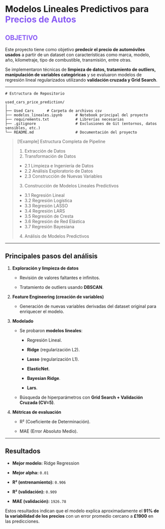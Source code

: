 # Modelos Lineales Predictivos para <span style="color: rgb(138, 92, 245);">Precios de Autos</span>

## <span style="color: rgb(138, 92, 245);">OBJETIVO</span>

Este proyecto tiene como objetivo **predecir el precio de automóviles usados** a partir de un dataset con características como marca, modelo, año, kilometraje, tipo de combustible, transmisión, entre otras.  

Se implementaron técnicas de **limpieza de datos, tratamiento de outliers, manipulación de variables categóricas** y se evaluaron modelos de regresión lineal regularizados utilizando **validación cruzada y Grid Search**.  

---
```
# Estructura de Repositorio

used_cars_price_prediction/
│
├── Used Cars      # Carpeta de archivos csv
├── modelos_lineales.ipynb      # Notebook principal del proyecto
├── requirements.txt            # Librerías necesarias
├── .gitignore                  # Exclusiones de Git (entornos, datos sensibles, etc.)
└── README.md                   # Documentación del proyecto

```

>[!Example] Estructura Completa de Pipeline
>1. Extracción de Datos
>2. Transformación de Datos
>* 2.1 Limpieza e Ingeniería de Datos
>* 2.2 Análisis Exploratorio de Datos
>* 2.3 Construcción de Nuevas Variables
>3. Construcción de Modelos Lineales Predictivos 
>* 3.1 Regresión Lineal
>* 3.2 Regresión Logística
>* 3.3 Regresión LASSO
>* 3.4 Regresión LARS
>* 3.5 Regresión de Cresta
>* 3.6 Regresión de Red Elástica
>* 3.7 Regresión Bayesiana
>4. Análisis de Modelos Predictivos


---

## Principales pasos del análisis

1. **Exploración y limpieza de datos**
    
    - Revisión de valores faltantes e infinitos.
        
    - Tratamiento de outliers usando **DBSCAN**.
        
        
2. **Feature Engineering (creación de variables)**
    
    - Generación de nuevas variables derivadas del dataset original para enriquecer el modelo.
        
3. **Modelado**
    
    - Se probaron **modelos lineales**:
        
        - Regresión Lineal.
            
        - **Ridge** (regularización L2).
            
        - **Lasso** (regularización L1).
            
        - **ElasticNet**.
            
        - **Bayesian Ridge**.
            
        - **Lars**.
            
    - Búsqueda de hiperparámetros con **Grid Search + Validación Cruzada (CV=5)**.
        
4. **Métricas de evaluación**
    
    - R² (Coeficiente de Determinación).
        
    - MAE (Error Absoluto Medio).
        

---

## Resultados

- **Mejor modelo:** Ridge Regression
    
- **Mejor alpha:** `0.01`
    
- **R² (entrenamiento):** `0.906`
    
- **R² (validación):** `0.909`
    
- **MAE (validación):** `1926.78`
    

Estos resultados indican que el modelo explica aproximadamente el **91% de la variabilidad de los precios** con un error promedio cercano a **£1900** en las predicciones.
